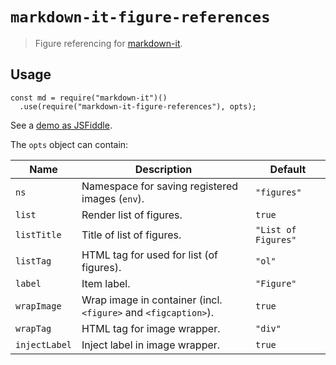 # `markdown-it-figure-references`

> Figure referencing for [markdown-it](https://github.com/markdown-it/markdown-it).

## Usage

```
const md = require("markdown-it")()
  .use(require("markdown-it-figure-references"), opts);
```

See a [demo as JSFiddle](https://jsfiddle.net/fke71wm4/2/).

The `opts` object can contain:

| Name          | Description                                                    | Default             |
| ------------- | -------------------------------------------------------------- | ------------------- |
| `ns`          | Namespace for saving registered images (`env`).                | `"figures"`         |
| `list`        | Render list of figures.                                        | `true`              |
| `listTitle`   | Title of list of figures.                                      | `"List of Figures"` |
| `listTag`     | HTML tag for used for list (of figures).                       | `"ol"`              |
| `label`       | Item label.                                                    | `"Figure"`          |
| `wrapImage`   | Wrap image in container (incl. `<figure>` and `<figcaption>`). | `true`              |
| `wrapTag`     | HTML tag for image wrapper.                                    | `"div"`             |
| `injectLabel` | Inject label in image wrapper.                                 | `true`              |
